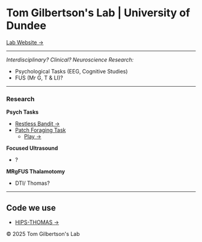 # Tom Gilbertson's Lab | University of Dundee
[Lab Website →](https://tom-gilbertsons-lab.github.io)

---

*Interdisciplinary? Clinical? Neuroscience Research:*
- Psychological Tasks (EEG, Cognitive Studies)
- FUS (Mr G, T & LI)?

---
### Research

**Psych Tasks**
- [Restless Bandit →](https://tom-gilbertsons-lab.github.io)
- [Patch Foraging Task](https://github.com/tom-gilbertsons-lab/patchLSD)
  - [Play →](https://tom-gilbertsons-lab.github.io/patchLSD/)

**Focused Ultrasound**

- ?

**MRgFUS Thalamotomy**

- DTI/ Thomas? 
---
## Code we use 

- [HIPS-THOMAS →](https://github.com/thalamicseg/hipsthomasdocker)



© 2025 Tom Gilbertson's Lab


